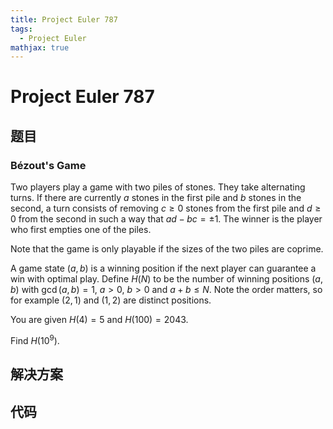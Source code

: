 ```yaml
---
title: Project Euler 787
tags:
  - Project Euler
mathjax: true
---
```

<escape><!-- more --></escape>
    
# Project Euler 787
## 题目
### Bézout's Game

Two players play a game with two piles of stones. They take alternating turns. If there are currently $a$ stones in the first pile and $b$ stones in the second, a turn consists of removing $c\geq 0$ stones from the first pile and $d\geq 0$ from the second in such a way that $ad-bc=\pm1$. The winner is the player who first empties one of the piles.

Note that the game is only playable if the sizes of the two piles are coprime.

A game state $(a, b)$ is a winning position if the next player can guarantee a win with optimal play. Define $H(N)$ to be the number of winning positions $(a, b)$ with $\gcd(a,b)=1$, $a > 0$, $b > 0$ and $a+b \leq N$. Note the order matters, so for example $(2,1)$ and $(1,2)$ are distinct positions.

You are given $H(4)=5$ and $H(100)=2043$.

Find $H(10^9)$.


## 解决方案


## 代码


